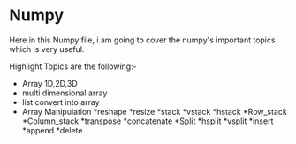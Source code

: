 # Numpy

Here in this Numpy file, i am going to cover the numpy's important topics which is very useful.

Highlight Topics are the following:-

- Array 1D,2D,3D
- multi dimensional array
- list convert into array
- Array Manipulation 
 *reshape
 *resize
 *stack
 *vstack
 *hstack
 *Row_stack 
 *Column_stack
 *transpose
 *concatenate
 *Split
 *hsplit 
 *vsplit
 *insert
 *append
 *delete
